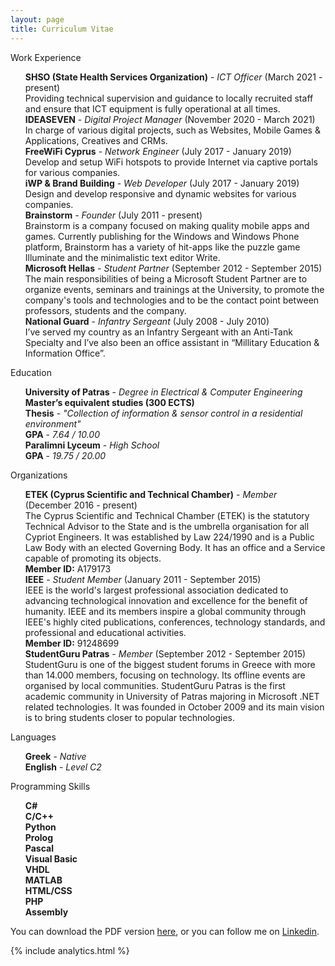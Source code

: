```yaml
---
layout: page
title: Curriculum Vitae
---
```


<div class="message">
  Work Experience
</div>

<ul class="task-list">

<li><strong>SHSO (State Health Services Organization)</strong> - <em>ICT Officer</em> (March 2021 - present)<br>
Providing technical supervision and guidance to locally recruited staff and ensure that ICT equipment is fully operational at all times.</li>
<li><strong>IDEASEVEN</strong> - <em>Digital Project Manager</em> (November 2020 - March 2021)<br>
In charge of various digital projects, such as Websites, Mobile Games & Applications, Creatives and CRMs.</li>
<li><strong>FreeWiFi Cyprus</strong> - <em>Network Engineer</em> (July 2017 - January 2019)<br>
Develop and setup WiFi hotspots to provide Internet via captive portals for various companies.</li>
<li><strong>iWP & Brand Building</strong> - <em>Web Developer</em> (July 2017 - January 2019)<br>
Design and develop responsive and dynamic websites for various companies.</li>
<li><strong>Brainstorm</strong> - <em>Founder</em> (July 2011 - present)<br>
Brainstorm is a company focused on making quality mobile apps and games. Currently publishing for the Windows and Windows Phone platform, Brainstorm has a variety of hit-apps like the puzzle game Illuminate and the minimalistic text editor Write.</li>
<li><strong>Microsoft Hellas</strong> - <em>Student Partner</em> (September 2012 - September 2015)<br>
The main responsibilities of being a Microsoft Student Partner are to organize events, seminars and trainings at the University, to promote the company's tools and technologies and to be the contact point between professors, students and the company.</li>
<li><strong>National Guard</strong> - <em>Infantry Sergeant</em> (July 2008 - July 2010)<br>
I’ve served my country as an Infantry Sergeant with an Anti-Tank Specialty and I’ve also been an office assistant in “Millitary Education & Information Office”.</li>

</ul>

<div class="message">
  Education
</div>

<ul class="task-list">
<li><strong>University of Patras</strong> - <em>Degree in Electrical & Computer Engineering</em><br>
<strong>Master’s equivalent studies (300 ECTS)</strong><br>
<strong>Thesis</strong> - <em>"Collection of information & sensor control in a residential environment"</em><br>
<strong>GPA</strong> - <em>7.64 / 10.00</em></li>
<li><strong>Paralimni Lyceum</strong> - <em>High School</em><br>
<strong>GPA</strong> - <em>19.75 / 20.00</em></li>
</ul>

<div class="message">
  Organizations
</div>

<ul class="task-list">
<li><strong>ETEK (Cyprus Scientific and Technical Chamber)</strong> - <em>Member</em> (December 2016 - present)<br>
The Cyprus Scientific and Technical Chamber (ΕΤΕΚ) is the statutory Technical Advisor to the State and is the umbrella organisation for all Cypriot Engineers. It was established by Law 224/1990 and is a Public Law Body with an elected Governing Body. It has an office and a Service capable of promoting its objects.<br>
<strong>Member ID:</strong> A179173</li>
<li><strong>IEEE</strong> - <em>Student Member</em> (January 2011 - September 2015)<br>
IEEE is the world's largest professional association dedicated to advancing technological innovation and excellence for the benefit of humanity. IEEE and its members inspire a global community through IEEE's highly cited publications, conferences, technology standards, and professional and educational activities.<br>
<strong>Member ID:</strong> 91248699</li>
<li><strong>StudentGuru Patras</strong> - <em>Member</em> (September 2012 - September 2015)<br>
StudentGuru is one of the biggest student forums in Greece with more than 14.000 members, focusing on technology. Its offline events are organised by local communities. StudentGuru Patras is the first academic community in University of Patras majoring in Microsoft .NET related technologies. It was founded in October 2009 and its main vision is to bring students closer to popular technologies.</li>
</ul>

<div class="message">
  Languages
</div>

<ul class="task-list">
<li><strong>Greek</strong> - <em>Native</em></li>
<li><strong>English</strong> - <em>Level C2</em></li>
</ul>

<div class="message">
  Programming Skills
</div>

<ul class="task-list">
<li><strong>C#</strong></li>
<li><strong>C/C++</strong></li>
<li><strong>Python</strong></li>
<li><strong>Prolog</strong></li>
<li><strong>Pascal</strong></li>
<li><strong>Visual Basic</strong></li>
<li><strong>VHDL</strong></li>
<li><strong>MATLAB</strong></li>
<li><strong>HTML/CSS</strong></li>
<li><strong>PHP</strong></li>
<li><strong>Assembly</strong></li>
</ul>


<div class="message">
  You can download the PDF version <a href="http://stefanos990.com/cv.pdf" target="_blank" title="Last Updated on 13/02/2021">here</a>, or you can follow me on <a href="http://t.co/ujtnCQDvC6" target="_blank">Linkedin</a>.
</div>

{% include analytics.html %}
